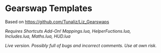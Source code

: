# Gearswap Templates

Based on https://github.com/Tunaliz/Liz_Gearswaps

*Requires Shortcuts Add-On!*
*Mappings.lua, HelperFuctions.lua, Includes.lua, Maths.lua, HUD.lua*

*Live version. Possibly full of bugs and incorrect comments. Use at own risk.*
